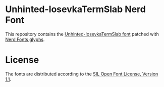 # Unhinted-IosevkaTermSlab Nerd Font
This repository contains the [Unhinted-IosevkaTermSlab font](https://github.com/be5invis/Iosevka) patched with [Nerd Fonts glyphs](https://github.com/ryanoasis/nerd-fonts).

# License
The fonts are distributed according to the [SIL Open Font License, Version 1.1](LICENSE).

